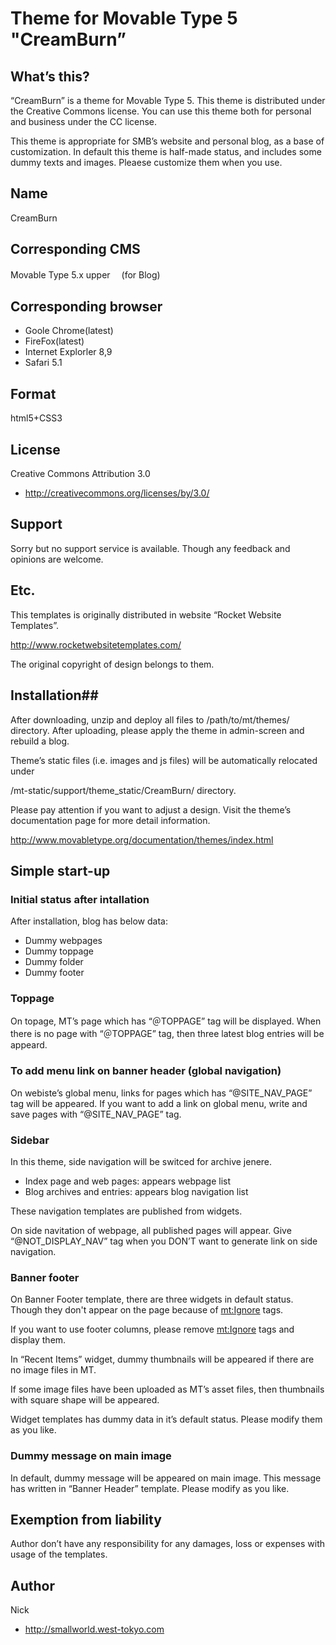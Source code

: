 # Theme for Movable Type 5 "CreamBurn” #

## What’s this? ##
“CreamBurn” is a theme for Movable Type 5. This theme is distributed under the Creative Commons license. You can use this theme both for personal and business under the CC license.

This theme is appropriate for SMB’s website and personal blog, as a base of customization. In default this theme is half-made status, and includes some dummy texts and images. Pleaese customize them when you use.

## Name ##
CreamBurn

## Corresponding CMS ##
Movable Type 5.x upper　
(for Blog)

## Corresponding browser ##
* Goole Chrome(latest)
* FireFox(latest)
* Internet Explorler 8,9
* Safari 5.1

## Format ##
html5+CSS3

## License ##
Creative Commons Attribution 3.0
* http://creativecommons.org/licenses/by/3.0/

## Support ##
Sorry but no support service is available. 
Though any feedback and opinions are welcome.

## Etc. ##
This templates is originally distributed in website “Rocket Website Templates”.

http://www.rocketwebsitetemplates.com/

The original copyright of design belongs to them.

## Installation##
After downloading, unzip and deploy all files to /path/to/mt/themes/ directory.  After uploading, please apply the theme in admin-screen and rebuild a blog.

Theme’s static files (i.e. images and js files) will be automatically relocated under

/mt-static/support/theme_static/CreamBurn/ directory.  

Please pay attention if you want to adjust a design.  Visit the theme’s documentation page for more detail information.

http://www.movabletype.org/documentation/themes/index.html


## Simple start-up ##

### Initial status after intallation ###

After installation, blog has below data:
* Dummy webpages
* Dummy toppage
* Dummy folder
* Dummy footer

### Toppage ###
On topage, MT’s page which has “＠TOPPAGE” tag will be displayed.  When there is no page with “＠TOPPAGE” tag, then three latest blog entries will be appeard.

### To add menu link on banner header (global navigation) ###
On webiste’s global menu, links for pages which has “@SITE_NAV_PAGE” tag will be appeared. If you want to add a link on global menu, write and save pages with “@SITE_NAV_PAGE” tag.

### Sidebar ###
In this theme, side navigation will be switced for archive jenere.
* Index page and web pages: appears webpage list
* Blog archives and entries: appears blog navigation list

These navigation templates are published from widgets.

On side navitation of webpage, all published pages will appear. Give “@NOT_DISPLAY_NAV” tag when you DON’T want to generate link on side navigation.

### Banner footer ###

On Banner Footer template, there are three widgets in default status. Though they don't appear on the page because of <mt:Ignore> tags.

If you want to use footer columns, please remove <mt:Ignore> tags and display them.

In “Recent Items” widget, dummy thumbnails will be appeared if there are no image files in MT.

If some image files have been uploaded as MT’s asset files, then thumbnails with square shape will be appeared.

Widget templates has dummy data in it’s default status. Please modify them as you like.

### Dummy message on main image ###
In default, dummy message will be appeared on main image. This message has written in “Banner Header” template. Please modify as you like.

## Exemption from liability ##
Author don’t have any responsibility for any damages, loss or expenses with usage of the templates. 

## Author ##
Nick
* http://smallworld.west-tokyo.com